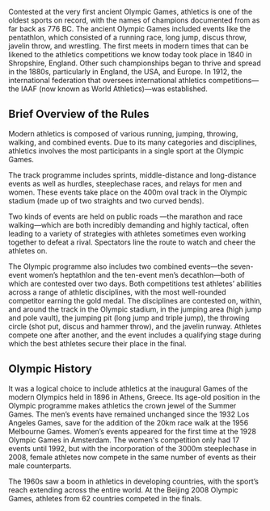 Contested at the very first ancient Olympic Games, athletics is one of the oldest sports on record, with the names of champions documented from as far back as 776 BC. The ancient Olympic Games included events like the pentathlon, which consisted of a running race, long jump, discus throw, javelin throw, and wrestling. The first meets in modern times that can be likened to the athletics competitions we know today took place in 1840 in Shropshire, England. Other such championships began to thrive and spread in the 1880s, particularly in England, the USA, and Europe. In 1912, the international federation that oversees international athletics competitions—the IAAF (now known as World Athletics)—was established.

## Brief Overview of the Rules

Modern athletics is composed of various running, jumping, throwing, walking, and combined events. Due to its many categories and disciplines, athletics involves the most participants in a single sport at the Olympic Games.

The track programme includes sprints, middle-distance and long-distance events as well as hurdles, steeplechase races, and relays for men and women. These events take place on the 400m oval track in the Olympic stadium (made up of two straights and two curved bends).

Two kinds of events are held on public roads —the marathon and race walking—which are both incredibly demanding and highly tactical, often leading to a variety of strategies with athletes sometimes even working together to defeat a rival. Spectators line the route to watch and cheer the athletes on.

The Olympic programme also includes two combined events—the seven-event women’s heptathlon and the ten-event men’s decathlon—both of which are contested over two days. Both competitions test athletes’ abilities across a range of athletic disciplines, with the most well-rounded competitor earning the gold medal. The disciplines are contested on, within, and around the track in the Olympic stadium, in the jumping area (high jump and pole vault), the jumping pit (long jump and triple jump), the throwing circle (shot put, discus and hammer throw), and the javelin runway. Athletes compete one after another, and the event includes a qualifying stage during which the best athletes secure their place in the final.

## Olympic History

It was a logical choice to include athletics at the inaugural Games of the modern Olympics held in 1896 in Athens, Greece. Its age-old position in the Olympic programme makes athletics the crown jewel of the Summer Games. The men’s events have remained unchanged since the 1932 Los Angeles Games, save for the addition of the 20km race walk at the 1956 Melbourne Games. Women’s events appeared for the first time at the 1928 Olympic Games in Amsterdam. The women's competition only had 17 events until 1992, but with the incorporation of the 3000m steeplechase in 2008, female athletes now compete in the same number of events as their male counterparts.

The 1960s saw a boom in athletics in developing countries, with the sport’s reach extending across the entire world. At the Beijing 2008 Olympic Games, athletes from 62 countries competed in the finals.

